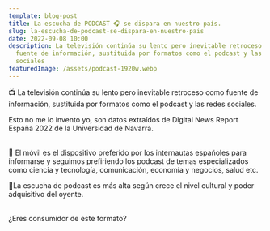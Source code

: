 ```yaml
---
template: blog-post
title: La escucha de PODCAST 🎧 se dispara en nuestro país.
slug: la-escucha-de-podcast-se-dispara-en-nuestro-pais
date: 2022-09-08 10:00
description: La televisión continúa su lento pero inevitable retroceso como
  fuente de información, sustituida por formatos como el podcast y las redes
  sociales
featuredImage: /assets/podcast-1920w.webp
---
```

📺 La televisión continúa su lento pero inevitable retroceso como fuente de información, sustituida por formatos como el podcast y las redes sociales.

Esto no me lo invento yo, son datos extraídos de Digital News Report España 2022 de la Universidad de Navarra.

\
📲 El móvil es el dispositivo preferido por los internautas españoles para informarse y seguimos prefiriendo los podcast de temas especializados como ciencia y tecnología, comunicación, economía y negocios, salud etc.



📣La escucha de podcast es más alta según crece el nivel cultural y poder adquisitivo del oyente.

\
¿Eres consumidor de este formato?